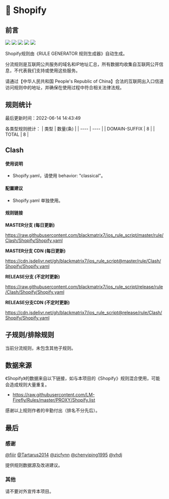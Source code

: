 # 🧸 Shopify

## 前言

![](https://shields.io/badge/-移除重复规则-ff69b4) ![](https://shields.io/badge/-DOMAIN与DOMAIN--SUFFIX合并-green) ![](https://shields.io/badge/-DOMAIN--SUFFIX间合并-critical) ![](https://shields.io/badge/-DOMAIN--SUFFIX与DOMAIN--KEYWORD合并-blue) ![](https://shields.io/badge/-IP--CIDR(6)合并-blueviolet) 

Shopify规则由《RULE GENERATOR 规则生成器》自动生成。

分流规则是互联网公共服务的域名和IP地址汇总，所有数据均收集自互联网公开信息，不代表我们支持或使用这些服务。

请通过【中华人民共和国 People's Republic of China】合法的互联网出入口信道访问规则中的地址，并确保在使用过程中符合相关法律法规。

## 规则统计

最后更新时间：2022-06-14 14:43:49

各类型规则统计：
| 类型 | 数量(条)  | 
| ---- | ----  |
| DOMAIN-SUFFIX | 8  | 
| TOTAL | 8  | 


## Clash 

#### 使用说明
- Shopify.yaml，请使用 behavior: "classical"。

#### 配置建议
- Shopify.yaml 单独使用。

#### 规则链接
**MASTER分支 (每日更新)**

https://raw.githubusercontent.com/blackmatrix7/ios_rule_script/master/rule/Clash/Shopify/Shopify.yaml

**MASTER分支 CDN (每日更新)**

https://cdn.jsdelivr.net/gh/blackmatrix7/ios_rule_script@master/rule/Clash/Shopify/Shopify.yaml

**RELEASE分支 (不定时更新)**

https://raw.githubusercontent.com/blackmatrix7/ios_rule_script/release/rule/Clash/Shopify/Shopify.yaml

**RELEASE分支CDN (不定时更新)**

https://cdn.jsdelivr.net/gh/blackmatrix7/ios_rule_script@release/rule/Clash/Shopify/Shopify.yaml

## 子规则/排除规则


当前分流规则，未包含其他子规则。

## 数据来源

《Shopify》的数据来自以下链接，如与本项目的《Shopify》规则混合使用，可能会造成规则大量重复。

- https://raw.githubusercontent.com/LM-Firefly/Rules/master/PROXY/Shopify.list


感谢以上规则作者的辛勤付出（排名不分先后）。

## 最后

### 感谢

[@fiiir](https://github.com/fiiir) [@Tartarus2014](https://github.com/Tartarus2014) [@zjcfynn](https://github.com/zjcfynn) [@chenyiping1995](https://github.com/chenyiping1995) [@vhdj](https://github.com/vhdj)

提供规则数据源及改进建议。

### 其他

请不要对外宣传本项目。